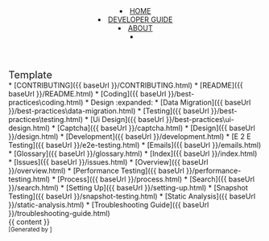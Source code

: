 <head-bottom>
  <link rel="stylesheet" href="/stylesheets/main.css">
</head-bottom>

<header fixed>
  <navbar placement="top" type="inverse">
    <a slot="brand" href="/index.html" title="Home" class="navbar-brand">
      <i class="far fa-file-image"></i>
    </a>
    <li><a href="/index.html" class="nav-link">HOME</a></li>
    <li><a href="/developerguide.html" class="nav-link">DEVELOPER GUIDE</a></li>
    <li><a href="/about.html" class="nav-link">ABOUT</a></li>

  <li slot="right">
    <form class="navbar-form">
      <searchbar :data="searchData" placeholder="Search" :on-hit="searchCallback"></searchbar>
    </form>
  </li>
  </navbar>
</header>

<div id="flex-body">
  <nav id="site-nav" class="fixed-header-padding">
    <div class="site-nav-top">
      <div class="font-weight-bold mb-2" style="font-size: 1.25rem;">Template</div>
    </div>
    <div class="nav-component slim-scroll">
      <site-nav>
* [CONTRIBUTING]({{ baseUrl }}/CONTRIBUTING.html)
* [README]({{ baseUrl }}/README.html)
* [Coding]({{ baseUrl }}/best-practices\coding.html)
* Design :expanded:
  * [Data Migration]({{ baseUrl }}/best-practices\data-migration.html)
  * [Testing]({{ baseUrl }}/best-practices\testing.html)
  * [Ui Design]({{ baseUrl }}/best-practices\ui-design.html)
  * [Captcha]({{ baseUrl }}/captcha.html)
  * [Design]({{ baseUrl }}/design.html)
  * [Development]({{ baseUrl }}/development.html)
  * [E 2 E Testing]({{ baseUrl }}/e2e-testing.html)
  * [Emails]({{ baseUrl }}/emails.html)
  * [Glossary]({{ baseUrl }}/glossary.html)
  * [Index]({{ baseUrl }}/index.html)
  * [Issues]({{ baseUrl }}/issues.html)
  * [Overview]({{ baseUrl }}/overview.html)
  * [Performance Testing]({{ baseUrl }}/performance-testing.html)
  * [Process]({{ baseUrl }}/process.html)
  * [Search]({{ baseUrl }}/search.html)
* [Setting Up]({{ baseUrl }}/setting-up.html)
* [Snapshot Testing]({{ baseUrl }}/snapshot-testing.html)
* [Static Analysis]({{ baseUrl }}/static-analysis.html)
* [Troubleshooting Guide]({{ baseUrl }}/troubleshooting-guide.html)
      </site-nav>
    </div>
  </nav>
  <div id="content-wrapper" class="fixed-header-padding">
    {{ content }}
  </div>
  <nav id="page-nav" class="fixed-header-padding">
    <div class="nav-component slim-scroll">
      <page-nav />
    </div>
  </nav>
</div>



<footer>
  
<!-- Support MarkBind by including a link to us on your landing page! -->
<div class="text-center">
  <small>[Generated by ]</small>
</div>

</footer>
